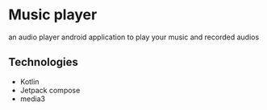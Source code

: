 # Music player

an audio player android application to play your music and recorded audios


## Technologies

 - Kotlin
 - Jetpack compose
 - media3
